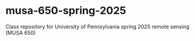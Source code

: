 # musa-650-spring-2025
Class repository for University of Pennsylvania spring 2025 remote sensing (MUSA 650)
